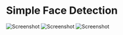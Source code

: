 # Simple Face Detection

![Screenshot](/other/scr1.png)
![Screenshot](/other/scr2.png)
![Screenshot](/other/scr3.png)
